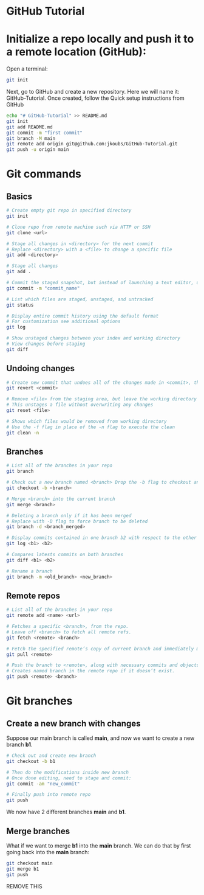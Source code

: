 # GitHub Tutorial 

# Initialize a repo locally and push it to a remote location (GitHub):

Open a terminal:

```bash
git init
```

Next, go to GitHub and create a new repository.
Here we will name it: GitHub-Tutorial.
Once created, follow the Quick setup instructions from GitHub

```bash
echo "# GitHub-Tutorial" >> README.md
git init
git add README.md
git commit -m "first commit"
git branch -M main
git remote add origin git@github.com:jkoubs/GitHub-Tutorial.git
git push -u origin main
```

# Git commands

## Basics
```bash
# Create empty git repo in specified directory
git init

# Clone repo from remote machine such via HTTP or SSH
git clone <url>

# Stage all changes in <directory> for the next commit
# Replace <directory> with a <file> to change a specific file
git add <directory>

# Stage all changes
git add .

# Commit the staged snapshot, but instead of launching a text editor, use "commit_name" as the commit message
git commit -m "commit_name"

# List which files are staged, unstaged, and untracked
git status

# Display entire commit history using the default format
# For customization see additional options
git log

# Show unstaged changes between your index and working directory
# View changes before staging
git diff
```
## Undoing changes

```bash
# Create new commit that undoes all of the changes made in <commit>, then,apply it to the current branch
git revert <commit>

# Remove <file> from the staging area, but leave the working directory unchanged. 
# This unstages a file without overwriting any changes
git reset <file>

# Shows which files would be removed from working directory
# Use the -f flag in place of the -n flag to execute the clean
git clean -n
```

## Branches

```bash
# List all of the branches in your repo
git branch

# Check out a new branch named <branch> Drop the -b flag to checkout an existing branch
git checkout -b <branch>

# Merge <branch> into the current branch
git merge <branch>

# Deleting a branch only if it has been merged
# Replace with -D flag to force branch to be deleted
git branch -d <branch_merged>

# Display commits contained in one branch b2 with respect to the other one b1.
git log <b1> <b2>

# Compares latests commits on both branches
git diff <b1> <b2>

# Rename a branch
git branch -m <old_branch> <new_branch>
```

## Remote repos

```bash
# List all of the branches in your repo
git remote add <name> <url>

# Fetches a specific <branch>, from the repo. 
# Leave off <branch> to fetch all remote refs.
git fetch <remote> <branch>

# Fetch the specified remote’s copy of current branch and immediately merge it into the local copy.
git pull <remote>

# Push the branch to <remote>, along with necessary commits and objects. 
# Creates named branch in the remote repo if it doesn’t exist.
git push <remote> <branch>
```

# Git branches

## Create a new branch with changes

Suppose our main branch is called <strong>main</strong>, and now we want to create a new branch <strong>b1</strong>.

```bash
# Check out and create new branch
git checkout -b b1

# Then do the modifications inside new branch
# Once done editing, need to stage and commit:
git commit -am "new_commit"

# Finally push into remote repo
git push
```
We now have 2 different branches <strong>main</strong> and <strong>b1</strong>.

## Merge branches


What if we want to merge <strong>b1</strong> into the <strong>main</strong> branch. We can do that by first going back into the <strong>main</strong> branch:

```bash
git checkout main
git merge b1
git push
```

REMOVE THIS